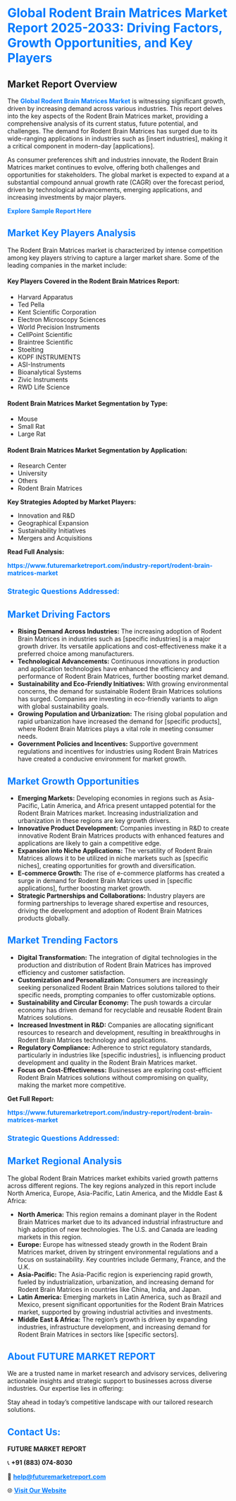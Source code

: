 <h1 style="color: #007BFF;">Global Rodent Brain Matrices Market Report 2025-2033: Driving Factors, Growth Opportunities, and Key Players</h1>

<section id="overview">
<h2>Market Report Overview</h2>
<p>The <a href="https://www.futuremarketreport.com/industry-report/rodent-brain-matrices-market" style="color: #007BFF; text-decoration: none;"><strong>Global Rodent Brain Matrices Market</strong></a> is witnessing significant growth, driven by increasing demand across various industries. This report delves into the key aspects of the Rodent Brain Matrices market, providing a comprehensive analysis of its current status, future potential, and challenges. The demand for Rodent Brain Matrices has surged due to its wide-ranging applications in industries such as [insert industries], making it a critical component in modern-day [applications].</p>
<p>As consumer preferences shift and industries innovate, the Rodent Brain Matrices market continues to evolve, offering both challenges and opportunities for stakeholders. The global market is expected to expand at a substantial compound annual growth rate (CAGR) over the forecast period, driven by technological advancements, emerging applications, and increasing investments by major players.</p>
</section>

<section id="overview">
<p><a href="https://www.futuremarketreport.com/request-sample/reportId=123516" style="color: #007BFF; text-decoration: none;"><strong>Explore Sample Report Here</strong></a></p>
</section>

<section id="key-players">
<h2 style="color: #007BFF;">Market Key Players Analysis</h2>
<p>The Rodent Brain Matrices market is characterized by intense competition among key players striving to capture a larger market share. Some of the leading companies in the market include:</p>
<h4>Key Players Covered in the Rodent Brain Matrices Report:</h4>
<ul><li>Harvard Apparatus</li><li>Ted Pella</li><li>Kent Scientific Corporation</li><li>Electron Microscopy Sciences</li><li>World Precision Instruments</li><li>CellPoint Scientific</li><li>Braintree Scientific</li><li>Stoelting</li><li>KOPF INSTRUMENTS</li><li>ASI-Instruments</li><li>Bioanalytical Systems</li><li>Zivic Instruments</li><li>RWD Life Science</li></ul>
<h4>Rodent Brain Matrices Market Segmentation by Type:</h4>
<ul><li>Mouse</li><li>Small Rat</li><li>Large Rat</li></ul>

<h4>Rodent Brain Matrices Market Segmentation by Application:</h4>
<ul><li>Research Center</li><li>University</li><li>Others</li><li>Rodent Brain Matrices</li></ul>
<p><strong>Key Strategies Adopted by Market Players:</strong></p>
<ul>
<li>Innovation and R&D</li>
<li>Geographical Expansion</li>
<li>Sustainability Initiatives</li>
<li>Mergers and Acquisitions</li>
</ul>
</section>

<section>
<p><strong>Read Full Analysis: </strong></p><a href="https://www.futuremarketreport.com/industry-report/rodent-brain-matrices-market" style="color: #007BFF; text-decoration: none;"><strong>https://www.futuremarketreport.com/industry-report/rodent-brain-matrices-market</strong></a>
<h3 style="color: #007BFF;">Strategic Questions Addressed:</h3>
</section>

<section id="driving-factors">
<h2 style="color: #007BFF;">Market Driving Factors</h2>
<ul>
<li><strong>Rising Demand Across Industries:</strong> The increasing adoption of Rodent Brain Matrices in industries such as [specific industries] is a major growth driver. Its versatile applications and cost-effectiveness make it a preferred choice among manufacturers.</li>
<li><strong>Technological Advancements:</strong> Continuous innovations in production and application technologies have enhanced the efficiency and performance of Rodent Brain Matrices, further boosting market demand.</li>
<li><strong>Sustainability and Eco-Friendly Initiatives:</strong> With growing environmental concerns, the demand for sustainable Rodent Brain Matrices solutions has surged. Companies are investing in eco-friendly variants to align with global sustainability goals.</li>
<li><strong>Growing Population and Urbanization:</strong> The rising global population and rapid urbanization have increased the demand for [specific products], where Rodent Brain Matrices plays a vital role in meeting consumer needs.</li>
<li><strong>Government Policies and Incentives:</strong> Supportive government regulations and incentives for industries using Rodent Brain Matrices have created a conducive environment for market growth.</li>
</ul>
</section>

<section id="growth-opportunities">
<h2 style="color: #007BFF;">Market Growth Opportunities</h2>
<ul>
<li><strong>Emerging Markets:</strong> Developing economies in regions such as Asia-Pacific, Latin America, and Africa present untapped potential for the Rodent Brain Matrices market. Increasing industrialization and urbanization in these regions are key growth drivers.</li>
<li><strong>Innovative Product Development:</strong> Companies investing in R&D to create innovative Rodent Brain Matrices products with enhanced features and applications are likely to gain a competitive edge.</li>
<li><strong>Expansion into Niche Applications:</strong> The versatility of Rodent Brain Matrices allows it to be utilized in niche markets such as [specific niches], creating opportunities for growth and diversification.</li>
<li><strong>E-commerce Growth:</strong> The rise of e-commerce platforms has created a surge in demand for Rodent Brain Matrices used in [specific applications], further boosting market growth.</li>
<li><strong>Strategic Partnerships and Collaborations:</strong> Industry players are forming partnerships to leverage shared expertise and resources, driving the development and adoption of Rodent Brain Matrices products globally.</li>
</ul>
</section>

<section id="trending-factors">
<h2 style="color: #007BFF;">Market Trending Factors</h2>
<ul>
<li><strong>Digital Transformation:</strong> The integration of digital technologies in the production and distribution of Rodent Brain Matrices has improved efficiency and customer satisfaction.</li>
<li><strong>Customization and Personalization:</strong> Consumers are increasingly seeking personalized Rodent Brain Matrices solutions tailored to their specific needs, prompting companies to offer customizable options.</li>
<li><strong>Sustainability and Circular Economy:</strong> The push towards a circular economy has driven demand for recyclable and reusable Rodent Brain Matrices solutions.</li>
<li><strong>Increased Investment in R&D:</strong> Companies are allocating significant resources to research and development, resulting in breakthroughs in Rodent Brain Matrices technology and applications.</li>
<li><strong>Regulatory Compliance:</strong> Adherence to strict regulatory standards, particularly in industries like [specific industries], is influencing product development and quality in the Rodent Brain Matrices market.</li>
<li><strong>Focus on Cost-Effectiveness:</strong> Businesses are exploring cost-efficient Rodent Brain Matrices solutions without compromising on quality, making the market more competitive.</li>
</ul>
</section>

<section>
<p><strong>Get Full Report: </strong></p><a href="https://www.futuremarketreport.com/industry-report/rodent-brain-matrices-market" style="color: #007BFF; text-decoration: none;"><strong>https://www.futuremarketreport.com/industry-report/rodent-brain-matrices-market</strong></a>
<h3 style="color: #007BFF;">Strategic Questions Addressed:</h3>
</section>


<section id="regional-analysis">
<h2 style="color: #007BFF;">Market Regional Analysis</h2>
<p>The global Rodent Brain Matrices market exhibits varied growth patterns across different regions. The key regions analyzed in this report include North America, Europe, Asia-Pacific, Latin America, and the Middle East & Africa:</p>
<ul>
<li><strong>North America:</strong> This region remains a dominant player in the Rodent Brain Matrices market due to its advanced industrial infrastructure and high adoption of new technologies. The U.S. and Canada are leading markets in this region.</li>
<li><strong>Europe:</strong> Europe has witnessed steady growth in the Rodent Brain Matrices market, driven by stringent environmental regulations and a focus on sustainability. Key countries include Germany, France, and the U.K.</li>
<li><strong>Asia-Pacific:</strong> The Asia-Pacific region is experiencing rapid growth, fueled by industrialization, urbanization, and increasing demand for Rodent Brain Matrices in countries like China, India, and Japan.</li>
<li><strong>Latin America:</strong> Emerging markets in Latin America, such as Brazil and Mexico, present significant opportunities for the Rodent Brain Matrices market, supported by growing industrial activities and investments.</li>
<li><strong>Middle East & Africa:</strong> The region’s growth is driven by expanding industries, infrastructure development, and increasing demand for Rodent Brain Matrices in sectors like [specific sectors].</li>
</ul>
</section>

<footer>
<h2 style="color: #007BFF;">About FUTURE MARKET REPORT</h2>
<p>We are a trusted name in market research and advisory services, delivering actionable insights and strategic support to businesses across diverse industries. Our expertise lies in offering:</p>

<p>Stay ahead in today’s competitive landscape with our tailored research solutions.</p>

<h2 style="color: #007BFF;">Contact Us:</h2>
<p><strong>FUTURE MARKET REPORT</strong></p>
<p>📞 <strong>+91 (883) 074-8030</strong></p>
<p>📧 <strong><a href="mailto:help@futuremarketreport.com" style="color: #007BFF;">help@futuremarketreport.com</a></strong></p>
<p>🌐 <strong><a href="https://www.futuremarketreport.com/" style="color: #007BFF;">Visit Our Website</a></strong></p>
</footer>